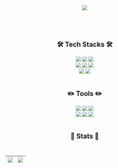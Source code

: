<!--
<div align= "center">
    <img src="https://capsule-render.vercel.app/api?type=wave&color=f7ebff&height=240&fontAlignY=40&text=minkyung's%20Github&animation=&fontColor=ffffff&fontSize=40" />
    </div>
-->

<div align= "center">
    <img src="https://capsule-render.vercel.app/api?type=wave&color=ebeeff&height=190&text=&animation=&fontColor=000000&fontSize=70" />
</div>


    

</br></br></br>

<div align="center">

<h2>🛠️ Tech Stacks 🛠️</h2> 

<div align="center">
  <img src="https://img.shields.io/badge/java-007396?style=for-the-badge&logo=OpenJDK&logoColor=white">
  <img src="https://img.shields.io/badge/Spring-6DB33F?style=for-the-badge&logo=Spring&logoColor=white">
  <img src="https://img.shields.io/badge/springboot-6DB33F?style=for-the-badge&logo=springboot&logoColor=white">
</div>

<div align="center">
  <img src="https://img.shields.io/badge/Amazon%20EC2-FF9900?style=for-the-badge&logo=Amazon%20EC2&logoColor=white">
  <img src="https://img.shields.io/badge/MariaDB-003545?style=for-the-badge&logo=mariadb&logoColor=white">
  <img src="https://img.shields.io/badge/mysql-4479A1.svg?style=for-the-badge&logo=mysql&logoColor=white">
</div>

<div align="center">
  <img src="https://img.shields.io/badge/HTML5-E34F26?style=for-the-badge&logo=HTML5&logoColor=white">
  <img src="https://img.shields.io/badge/CSS3-1572B6?style=for-the-badge&logo=CSS3&logoColor=white">
</div>


</br>

  <h2>✏️ Tools ✏️</h2>

<div align="center">
  <img src="https://img.shields.io/badge/git-%23F05033.svg?style=for-the-badge&logo=git&logoColor=white">
  <img src="https://img.shields.io/badge/github-%23121011.svg?style=for-the-badge&logo=github&logoColor=white">
  <img src="https://img.shields.io/badge/Postman-FF6C37?style=for-the-badge&logo=postman&logoColor=white">
</div>

<div align="center">
  <img src="https://img.shields.io/badge/Notion-%23000000.svg?style=for-the-badge&logo=notion&logoColor=white">
  <img src="https://img.shields.io/badge/Slack-4A154B?style=for-the-badge&logo=slack&logoColor=white">
  <img src="https://img.shields.io/badge/Trello-%23026AA7.svg?style=for-the-badge&logo=Trello&logoColor=white">
</div>

</br>


<h2>🏅 Stats 🏅</h2> 
</br>

| <a href="https://github.com/mmmv41/github-readme-stats"><img src="https://github-readme-stats.vercel.app/api?username=mmmv41&rank_icon=github&title_color=a78cd9&text_color=a78cd9&hide_border=true"/></a> | <a href="https://github.com/mmmv41/github-readme-stats"><img align="center" src="https://github-readme-stats.vercel.app/api/top-langs/?username=mmmv41&layout=compact&title_color=a78cd9&text_color=a78cd9&hide_border=true" /></a> |
| ------------- | ------------- |

  
</div>





    
    
